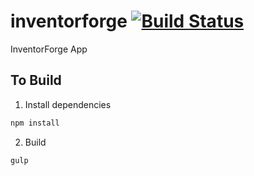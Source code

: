 # inventorforge [![Build Status](https://travis-ci.org/InventorForgeMakerspace/inventorforge.svg?branch=master)](https://travis-ci.org/InventorForgeMakerspace/inventorforge)
InventorForge App

## To Build

1. Install dependencies

```bash
npm install
```

2. Build

```bash
gulp
```

